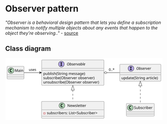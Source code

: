 # Observer pattern

*"Observer is a behavioral design pattern that lets you define a subscription mechanism to notify multiple objects about any events that happen to the object they’re observing.."* - [source](https://refactoring.guru/design-patterns/observer)

## Class diagram

![class-diagram](class-diagram.svg)
